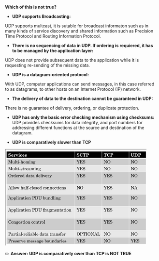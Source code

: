 **Which of this is not true?**

- **UDP supports Broadcasting:**

UDP supports multcast, it is sutable for broadcast informaton such as in many kinds of service discovery and shared information such as Precision Time Protocol and Routing Information Protocol.

- **There is no sequencing of data in UDP. If ordering is requiered, it has to be managed by the application layer:**

UDP does not provide subsequent data to the application while it is requesting re-sending of the missing data.
- **UDP is a datagram-oriented protocol:**

With UDP, computer applications can send messages, in this case referred to as datagrams, to other hosts on an Internet Protocol (IP) network.

- **The delivery of data to the destination cannot be guaranteed in UDP:**

There is no guarantee of delivery, ordering, or duplicate protection.

- **UDP has only the basic error checking mechanism using checksums:**
UDP provides checksums for data integrity, and port numbers for addressing different functions at the source and destination of the datagram. 

- **UDP is comparatively slower than TCP**


![alt text](comparison_udp_utp.png)

:pencil2: **Answer:**
**UDP is comparatively ower than TCP is NOT TRUE**